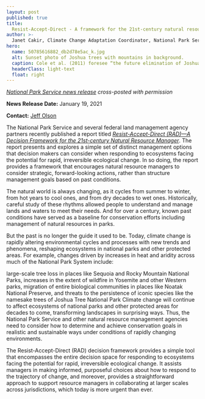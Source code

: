 ```yaml
---
layout: post
published: true
title: 
  Resist-Accept-Direct - A framework for the 21st-century natural resource manager
author: >-
  Janet Cakir, Climate Change Adaptation Coordinator, National Park Service
hero:
  name: 50785616882_db2d78e5ac_k.jpg
  alt: Sunset photo of Joshua trees with mountains in background.
  caption: Cole et al. (2011) foresee “the future elimination of Joshua tree throughout most of the southern portions of its current range,” thus invalidating a past premise of            stability of the Joshua tree as a climax species. Photo by NPS / Emily Hassell.
  headerClass: light-text
  float: right
---
```

_[National Park Service news release](https://www.nps.gov/subjects/climatechange/radframework.htm) cross-posted with permission_

**News Release Date:** January 19, 2021

**Contact:** [Jeff Olson](https://www.nps.gov/common/utilities/sendmail/sendemail.cfm?o=4180DDBD8FD6B6839BB700A0F737A5BD55D341804A&r=/subjects/climatechange/radframework.htm)

The National Park Service and several federal land management agency partners recently published a report titled [_Resist-Accept-Direct (RAD)—A Decision Framework for the 21st-century Natural Resource Manager_](https://irma.nps.gov/DataStore/DownloadFile/654543). The report presents and explores a simple set of distinct management options that decision makers can consider when responding to ecosystems facing the potential for rapid, irreversible ecological change. In so doing, the report provides a framework that encourages natural resource managers to consider strategic, forward-looking actions, rather than structure management goals based on past conditions.<!--more-->

The natural world is always changing, as it cycles from summer to winter, from hot years to cool ones, and from dry decades to wet ones. Historically, careful study of these rhythms allowed people to understand and manage lands and waters to meet their needs. And for over a century, known past conditions have served as a baseline for conservation efforts including management of natural resources in parks.

But the past is no longer the guide it used to be. Today, climate change is rapidly altering environmental cycles and processes with new trends and phenomena, reshaping ecosystems in national parks and other protected areas. For example, changes driven by increases in heat and aridity across much of the National Park System include:

large-scale tree loss in places like Sequoia and Rocky Mountain National Parks,
increases in the extent of wildfire in Yosemite and other Western parks,
migration of entire biological communities in places like Noatak National Preserve, and
threats to the persistence of iconic species like the namesake trees of Joshua Tree National Park
Climate change will continue to affect ecosystems of national parks and other protected areas for decades to come, transforming landscapes in surprising ways. Thus, the National Park Service and other natural resource management agencies need to consider how to determine and achieve conservation goals in realistic and sustainable ways under conditions of rapidly changing environments.

The Resist-Accept-Direct (RAD) decision framework provides a simple tool that encompasses the entire decision space for responding to ecosystems facing the potential for rapid, irreversible ecological change. It assists managers in making informed, purposeful choices about how to respond to the trajectory of change, and moreover, provides a straightforward approach to support resource managers in collaborating at larger scales across jurisdictions, which today is more urgent than ever.
